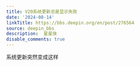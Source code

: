 ```yaml
---
title: V20系统更新总是显示失败
date: '2024-08-14'
linkTitle: https://bbs.deepin.org/en/post/276564
source: deepin_bbs
description:  星星侠 
disable_comments: true
---
```

系统更新突然变成这样
